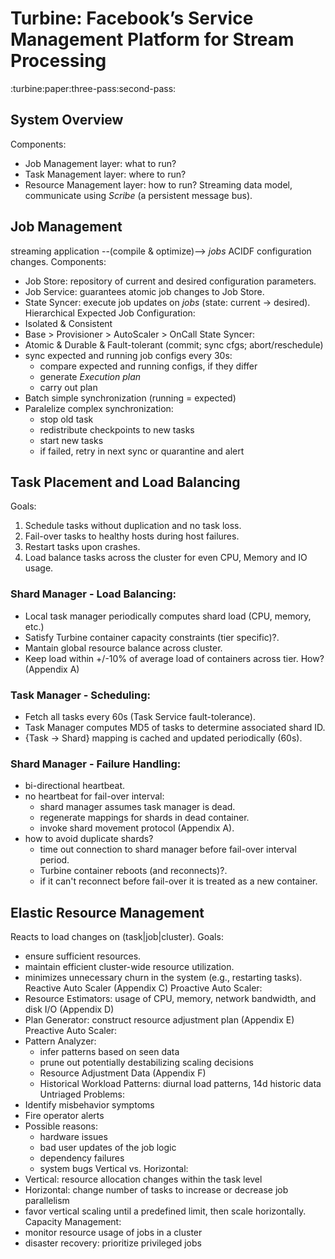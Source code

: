 # Turbine: Facebook’s Service Management Platform for Stream Processing
:turbine:paper:three-pass:second-pass:

## System Overview
Components:
- Job Management layer: what to run?
- Task Management layer: where to run?
- Resource Management layer: how to run?
Streaming data model, communicate using _Scribe_ (a persistent message bus).

## Job Management
streaming application --(compile & optimize)--> _jobs_
ACIDF configuration changes.
Components:
- Job Store: repository of current and desired configuration parameters.
- Job Service: guarantees atomic job changes to Job Store.
- State Syncer: execute job updates on _jobs_ (state: current -> desired).
Hierarchical Expected Job Configuration:
- Isolated & Consistent
- Base > Provisioner > AutoScaler > OnCall
State Syncer:
- Atomic & Durable & Fault-tolerant (commit; sync cfgs; abort/reschedule)
- sync expected and running job configs every 30s:
    + compare expected and running configs, if they differ
    + generate _Execution plan_
    + carry out plan
- Batch simple synchronization (running = expected)
- Paralelize complex synchronization:
    + stop old task
    + redistribute checkpoints to new tasks
    + start new tasks
    + if failed, retry in next sync or quarantine and alert

## Task Placement and Load Balancing
Goals:
1. Schedule tasks without duplication and no task loss.
2. Fail-over tasks to healthy hosts during host failures.
3. Restart tasks upon crashes.
4. Load balance tasks across the cluster for even CPU, Memory and IO usage.
### Shard Manager - Load Balancing:
- Local task manager periodically computes shard load (CPU, memory, etc.)
- Satisfy Turbine container capacity constraints (tier specific)?.
- Mantain global resource balance across cluster.
- Keep load within +/-10% of average load of containers across tier.
How? (Appendix A)
### Task Manager - Scheduling:
- Fetch all tasks every 60s (Task Service fault-tolerance).
- Task Manager computes MD5 of tasks to determine associated shard ID.
- {Task -> Shard} mapping is cached and updated periodically (60s).
### Shard Manager - Failure Handling:
- bi-directional heartbeat.
- no heartbeat for fail-over interval:
    + shard manager assumes task manager is dead.
    + regenerate mappings for shards in dead container.
    + invoke shard movement protocol (Appendix A).
- how to avoid duplicate shards?
    + time out connection to shard manager before fail-over interval period.
    + Turbine container reboots (and reconnects)?.
    + if it can't reconnect before fail-over it is treated as a new container.

## Elastic Resource Management
Reacts to load changes on (task|job|cluster). Goals:
- ensure sufficient resources.
- maintain efficient cluster-wide resource utilization.
- minimizes unnecessary churn in the system (e.g., restarting tasks).
Reactive Auto Scaler (Appendix C)
Proactive Auto Scaler:
- Resource Estimators: usage of CPU, memory, network bandwidth, and disk I/O
    (Appendix D)
- Plan Generator: construct resource adjustment plan
    (Appendix E)
Preactive Auto Scaler:
- Pattern Analyzer:
    + infer patterns based on seen data
    + prune out potentially destabilizing scaling decisions
    + Resource Adjustment Data (Appendix F)
    + Historical Workload Patterns: diurnal load patterns, 14d historic data
Untriaged Problems:
- Identify misbehavior symptoms
- Fire operator alerts
- Possible reasons:
    + hardware issues
    + bad user updates of the job logic
    + dependency failures
    + system bugs
Vertical vs. Horizontal:
- Vertical: resource allocation changes within the task level
- Horizontal: change number of tasks to increase or decrease job parallelism
- favor vertical scaling until a predefined limit, then scale horizontally.
Capacity Management:
- monitor resource usage of jobs in a cluster
- disaster recovery: prioritize privileged jobs
